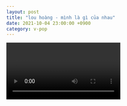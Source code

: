 ```yaml
---
layout: post
title: "lou hoàng - mình là gì của nhau"
date: 2021-10-04 23:00:00 +0900
category: v-pop
---
```


<div class="video-container">
    <video id="player" class="video-js vjs-default-skin vjs-big-play-centered" data-json="/public/json/v-pop/lou hoàng - mình là gì của nhau.json"></video>
</div>

```
```